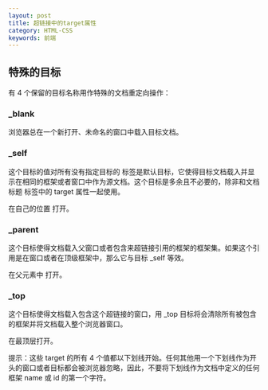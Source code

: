 ```yaml
---
layout: post
title: 超链接中的target属性
category: HTML-CSS
keywords: 前端
---
```


## 特殊的目标
有 4 个保留的目标名称用作特殊的文档重定向操作：

### _blank
浏览器总在一个新打开、未命名的窗口中载入目标文档。

### _self

这个目标的值对所有没有指定目标的 <a> 标签是默认目标，它使得目标文档载入并显示在相同的框架或者窗口中作为源文档。这个目标是多余且不必要的，除非和文档标题 <base> 标签中的 target 属性一起使用。
  
 在自己的位置 打开。

### _parent

这个目标使得文档载入父窗口或者包含来超链接引用的框架的框架集。如果这个引用是在窗口或者在顶级框架中，那么它与目标 _self 等效。

在父元素中 打开。

### _top

这个目标使得文档载入包含这个超链接的窗口，用 _top 目标将会清除所有被包含的框架并将文档载入整个浏览器窗口。

在最顶层打开。

提示：这些 target 的所有 4 个值都以下划线开始。任何其他用一个下划线作为开头的窗口或者目标都会被浏览器忽略，因此，不要将下划线作为文档中定义的任何框架 name 或 id 的第一个字符。
